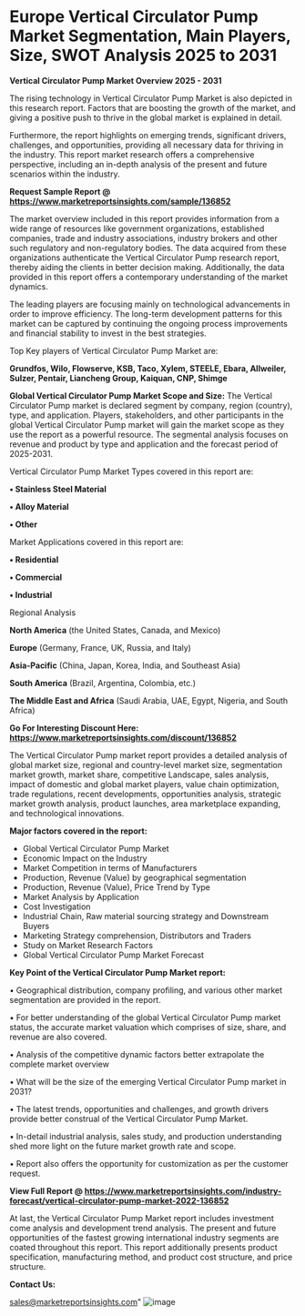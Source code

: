 # Europe Vertical Circulator Pump Market Segmentation, Main Players, Size, SWOT Analysis 2025 to 2031

<Strong> Vertical Circulator Pump Market Overview 2025 - 2031</strong>

The rising technology in Vertical Circulator Pump Market is also depicted in this research report. Factors that are boosting the growth of the market, and giving a positive push to thrive in the global market is explained in detail.

Furthermore, the report highlights on emerging trends, significant drivers, challenges, and opportunities, providing all necessary data for thriving in the industry. This report market research offers a comprehensive perspective, including an in-depth analysis of the present and future scenarios within the industry.

<strong>Request Sample Report @ <a href=https://www.marketreportsinsights.com/sample/136852>https://www.marketreportsinsights.com/sample/136852</a></strong>

The market overview included in this report provides information from a wide range of resources like government organizations, established companies, trade and industry associations, industry brokers and other such regulatory and non-regulatory bodies. The data acquired from these organizations authenticate the Vertical Circulator Pump research report, thereby aiding the clients in better decision making. Additionally, the data provided in this report offers a contemporary understanding of the market dynamics.

The leading players are focusing mainly on technological advancements in order to improve efficiency. The long-term development patterns for this market can be captured by continuing the ongoing process improvements and financial stability to invest in the best strategies.

Top Key players of Vertical Circulator Pump Market are:

<strong>Grundfos, Wilo, Flowserve, KSB, Taco, Xylem, STEELE, Ebara, Allweiler, Sulzer, Pentair, Liancheng Group, Kaiquan, CNP, Shimge</strong>

<strong><b>Global Vertical Circulator Pump Market Scope and Size:</b></strong>
The Vertical Circulator Pump market is declared segment by company, region (country), type, and application. Players, stakeholders, and other participants in the global Vertical Circulator Pump market will gain the market scope as they use the report as a powerful resource. The segmental analysis focuses on revenue and product by type and application and the forecast period of 2025-2031.

Vertical Circulator Pump Market Types covered in this report are:

<strong>• Stainless Steel Material

• Alloy Material

• Other</strong>

Market Applications covered in this report are:

<strong>• Residential

• Commercial

• Industrial</strong> 

Regional Analysis

<strong>North America</strong> (the United States, Canada, and Mexico)

<strong>Europe</strong> (Germany, France, UK, Russia, and Italy)

<strong>Asia-Pacific</strong> (China, Japan, Korea, India, and Southeast Asia)

<strong>South America</strong> (Brazil, Argentina, Colombia, etc.)

<strong>The Middle East and Africa</strong> (Saudi Arabia, UAE, Egypt, Nigeria, and South Africa)

<strong>Go For Interesting Discount Here: <a href=https://www.marketreportsinsights.com/discount/136852>https://www.marketreportsinsights.com/discount/136852</a></strong>

The Vertical Circulator Pump market report provides a detailed analysis of global market size, regional and country-level market size, segmentation market growth, market share, competitive Landscape, sales analysis, impact of domestic and global market players, value chain optimization, trade regulations, recent developments, opportunities analysis, strategic market growth analysis, product launches, area marketplace expanding, and technological innovations.

<strong><b>Major factors covered in the report:</b></strong>
<ul>
  <li>Global Vertical Circulator Pump Market </li>
  <li>Economic Impact on the Industry</li>
  <li>Market Competition in terms of Manufacturers</li>
  <li>Production, Revenue (Value) by geographical segmentation</li>
  <li>Production, Revenue (Value), Price Trend by Type</li>
  <li>Market Analysis by Application</li>
  <li>Cost Investigation</li>
  <li>Industrial Chain, Raw material sourcing strategy and Downstream Buyers</li>
  <li>Marketing Strategy comprehension, Distributors and Traders</li>
  <li>Study on Market Research Factors</li>
  <li>Global Vertical Circulator Pump Market Forecast</li>
</ul>

<strong><b>Key Point of the Vertical Circulator Pump Market report:</b></strong>

• Geographical distribution, company profiling, and various other market segmentation are provided in the report.

• For better understanding of the global Vertical Circulator Pump market status, the accurate market valuation which comprises of size, share, and revenue are also covered.

• Analysis of the competitive dynamic factors better extrapolate the complete market overview

• What will be the size of the emerging Vertical Circulator Pump market in 2031?

• The latest trends, opportunities and challenges, and growth drivers provide better construal of the Vertical Circulator Pump Market.

• In-detail industrial analysis, sales study, and production understanding shed more light on the future market growth rate and scope.

• Report also offers the opportunity for customization as per the customer request.

<strong><b>View Full Report @ <a href=https://www.marketreportsinsights.com/industry-forecast/vertical-circulator-pump-market-2022-136852>https://www.marketreportsinsights.com/industry-forecast/vertical-circulator-pump-market-2022-136852</a></b></strong>


At last, the Vertical Circulator Pump Market report includes investment come analysis and development trend analysis. The present and future opportunities of the fastest growing international industry segments are coated throughout this report. This report additionally presents product specification, manufacturing method, and product cost structure, and price structure.

<strong>Contact Us:</strong>

sales@marketreportsinsights.com"
![image](https://github.com/user-attachments/assets/2886872d-d956-4bbc-9162-b588a4568a97)
